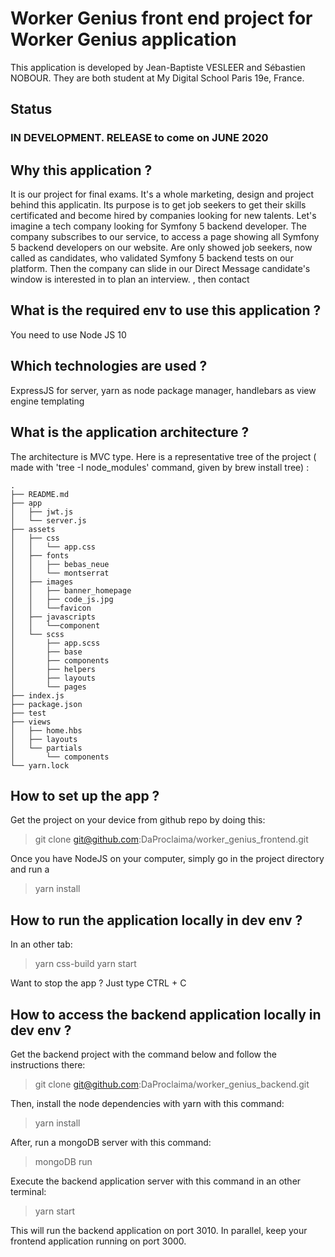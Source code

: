 # Worker Genius front end project for Worker Genius application
This application is developed by Jean-Baptiste VESLEER and Sébastien NOBOUR.
They are both student at My Digital School Paris 19e, France.

## Status
### IN DEVELOPMENT. RELEASE to come on JUNE 2020

## Why this application ?
It is our project for final exams. It's a whole marketing, design and project behind this applicatin.
Its purpose is to get job seekers to get their skills certificated and become hired by companies looking for new
talents. Let's imagine a tech company looking for Symfony 5 backend developer.
The company subscribes to our service, to access a page showing all Symfony 5 backend developers on our website.
Are only showed job seekers, now called as candidates, who validated Symfony 5 backend tests on our platform. Then
 the company can slide in our Direct Message candidate's window is interested in to plan an interview. 
, then contact 
 
## What is the required env to use this application ?
You need to use Node JS 10

## Which technologies are used ?
ExpressJS for server, yarn as node package manager, handlebars as view engine templating

## What is the application architecture ?
The architecture is MVC type. Here is a representative tree of the project ( made with 'tree -I node_modules' command,
 given by brew install tree) :
 
```
.
├── README.md
├── app
│   ├── jwt.js
│   └── server.js
├── assets
│   ├── css
│   │   └── app.css
│   ├── fonts
│   │   ├── bebas_neue
│   │   └── montserrat
│   ├── images
│   │   ├── banner_homepage
│   │   ├── code_js.jpg
│   │   └──favicon
│   ├── javascripts
│   │   └──component
│   └── scss
│       ├── app.scss
│       ├── base
│       ├── components
│       ├── helpers
│       ├── layouts
│       └── pages
├── index.js
├── package.json
├── test
├── views
│   ├── home.hbs
│   ├── layouts
│   └── partials
│       └── components
└── yarn.lock
```
## How to set up the app ?
Get the project on your device from github repo by doing this:
> git clone git@github.com:DaProclaima/worker_genius_frontend.git

Once you have NodeJS on your computer, simply go in the project directory and run a 
> yarn install

## How to run the application locally in dev env ?

In an other tab:
 > yarn css-build
 > yarn start

Want to stop the app ? Just type CTRL + C

## How to access the backend application locally in dev env ?
Get the backend project with the command below and follow the instructions there:
> git clone git@github.com:DaProclaima/worker_genius_backend.git

Then, install the node dependencies with yarn with this command:
> yarn install

After, run a mongoDB server with this command:
> mongoDB run

Execute the backend application server with this command in an other terminal:
> yarn start

This will run the backend application on port 3010. In parallel, keep your frontend application running on port 3000.
